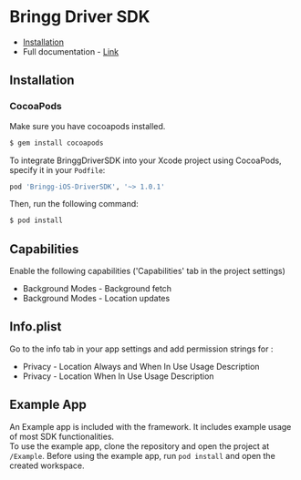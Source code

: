 # Bringg Driver SDK

- [Installation](#installation)
- Full documentation - [Link](https://developers.bringg.com/docs/bringg-new-sdk-for-ios)

## Installation
### CocoaPods
Make sure you have cocoapods installed.
```bash
$ gem install cocoapods
```

To integrate BringgDriverSDK into your Xcode project using CocoaPods, specify it in your `Podfile`:

```ruby
pod 'Bringg-iOS-DriverSDK', '~> 1.0.1'
```

Then, run the following command:

```bash
$ pod install
```
## Capabilities
Enable the following capabilities ('Capabilities' tab in the project settings)

+ Background Modes - Background fetch
+ Background Modes - Location updates

## Info.plist
Go to the info tab in your app settings and add permission strings for :

+ Privacy - Location Always and When In Use Usage Description
+ Privacy - Location When In Use Usage Description

## Example App
An Example app is included with the framework. It includes example usage of most SDK functionalities.  
To use the example app, clone the repository and open the project at `/Example`. Before using the example app, run `pod install` and open the created workspace.